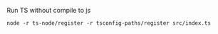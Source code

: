 
Run TS without compile to js
```
node -r ts-node/register -r tsconfig-paths/register src/index.ts
```
